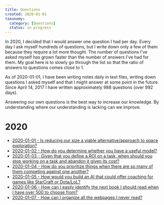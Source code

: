```yaml
---
title: Questions
created: 2020-01-01
taxonomy:
  category: [Questions]
  status: in progress
---
```


In 2020, I decided that I would answer one question I had per day. Every day I ask myself hundreds of questions, but I write down only a few of them because they require a lot more thought. The number of questions I've asked myself has grown faster than the number of answers I've had for them. My goal here is to slowly go through the list so that the ratio of answers to questions comes close to 1.

As of 2020-01-01, I have been writing notes daily in text files, writing down questions I asked myself and that I might answer at some point in the future. Since April 14, 2017 I have written approximately 988 questions (over 992 days).

Answering our own questions is the best way to increase our knowledge. By understanding where our understanding is lacking can we improve.

# 2020
* [2020-01-01 - Is reducing our size a viable alternative/approach to space exploration?](2020-01-01)
* [2020-01-02 - How do you determine whether you have a useful model?](2020-01-02)
* [2020-01-03 - Given that you define a ROI on a task, when should you stop working on a task and abandon it given its cost?](2020-01-03)
* [2020-01-04 - How do you prioritize things when there are so many of them competing against one another?](2020-01-04)
* [2020-01-05 - How would you build an AI that could offer coaching for games like StarCraft or Dota/LoL?](2020-01-05)
* [2020-01-06 - How can I easily identify the next book I should read when I have over 500 to choose from?](2020-01-06)
* [2020-01-07 - How can I organize all the webpages I never read?](2020-01-07)
